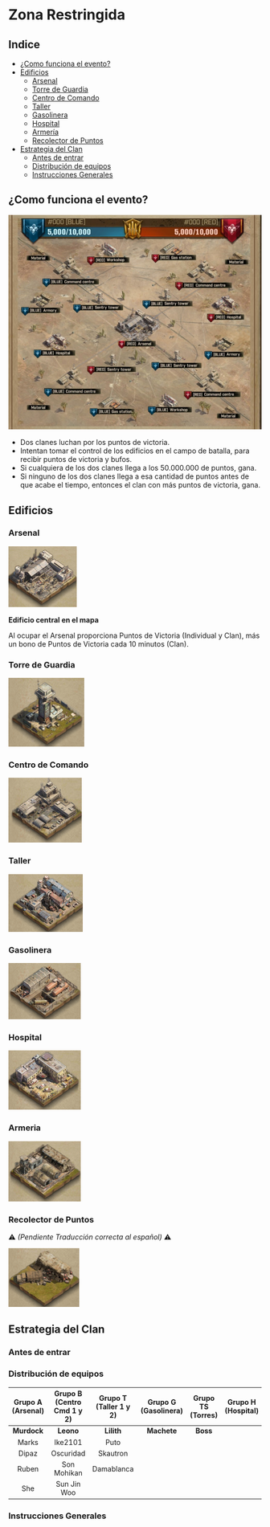 # Zona Restringida

## Indice
* [¿Como funciona el evento?](#como-funciona-el-evento)
* [Edificios](#edificios)
  * [Arsenal](#arsenal)
  * [Torre de Guardia](#torre-de-guardia)
  * [Centro de Comando](#centro-de-comando)
  * [Taller](#taller)
  * [Gasolinera](#gasolinera)
  * [Hospital](#hospital)
  * [Armería](#armeria)
  * [Recolector de Puntos](#recolector-de-puntos)
* [Estrategia del Clan](#estrategia-del-clan)
  * [Antes de entrar](#antes-de-entrar)
  * [Distribución de equipos](#distribución-de-equipos)
  * [Instrucciones Generales](#instrucciones-generales)

## ¿Como funciona el evento?

![Battlefield](../images/Battlefield.jpeg)

* Dos clanes luchan por los puntos de victoria.
* Intentan tomar el control de los edificios en el campo de batalla, para recibir puntos de victoria y bufos.
* Si cualquiera de los dos clanes llega a los 50.000.000 de puntos, gana.
* Si ninguno de los dos clanes llega a esa cantidad de puntos antes de que acabe el tiempo, entonces el clan con más puntos de victoria, gana.

## Edificios

### Arsenal
![Arsenal](../images/Arsenal)

**Edificio central en el mapa**

Al ocupar el Arsenal proporciona Puntos de Victoria (Individual y Clan), más un bono de Puntos de Victoria cada 10 minutos (Clan).

### Torre de Guardia
![Torre de Guardia](../images/torredeguardia)

### Centro de Comando
![Centro de Comando](../images/commandcenter)

### Taller
![Taller](../images/workshop)

### Gasolinera
![Gasolinera](../images/gasstation)

### Hospital
![Hospital](../images/hospital)


### Armeria
![Armería](../images/armeria)

### Recolector de Puntos
:warning: *(Pendiente Traducción correcta al español)* :warning:

![Recolector de Puntos](../images/supplypoints)

## Estrategia del Clan

### Antes de entrar

### Distribución de equipos

| Grupo A (**Arsenal**) | Grupo B (**Centro Cmd 1 y 2**) | Grupo T (**Taller 1 y 2**) | Grupo G (**Gasolinera**) | Grupo TS (**Torres**) | Grupo H (**Hospital**) |
|:---------------------:|:------------------------------:|:--------------------------:|:------------------------:|:---------------------:|:----------------------:|
| **Murdock**           | **Leono**                      | **Lilith**                 | **Machete**              | **Boss**              |                        |
| Marks                 | Ike2101                        | Puto                       |                          |                       |                        |
| Dipaz                 | Oscuridad                      | Skautron                   |                          |                       |                        |
| Ruben                 | Son Mohikan                    | Damablanca                 |                          |                       |                        |
| She                   | Sun Jin Woo                    |                            |                          |                       |                        |

### Instrucciones Generales




